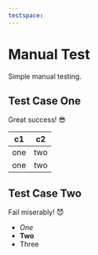 ```yaml
---
testspace:
---
```


# Manual Test
Simple manual testing.

## Test Case One
Great success! :sunglasses:

c1  | c2 
----|----
one | two
one | two

## Test Case Two
Fail miserably! :smiling_imp:

* *One*
* **Two**
* Three
